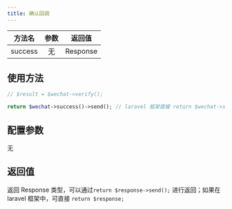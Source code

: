 ```yaml
---
title: 确认回调
---
```


| 方法名 | 参数 | 返回值 |
| :---: | :---: | :---: |
| success | 无 | Response |

## 使用方法

```php
// $result = $wechat->verify();

return $wechat->success()->send(); // laravel 框架直接 return $wechat->success();
```


## 配置参数

无


## 返回值

返回 Response 类型，可以通过`return $response->send();` 进行返回；如果在 laravel 框架中，可直接 `return $response;`
